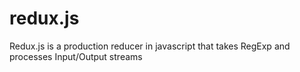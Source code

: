 redux.js
========

Redux.js is a production reducer in javascript that takes RegExp and processes Input/Output streams